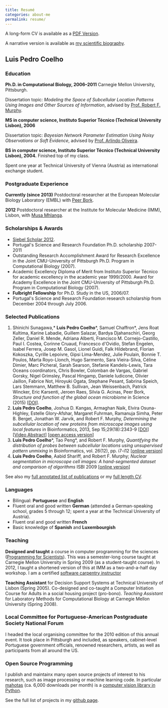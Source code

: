 ```yaml
---
title: Resumé
categories: about-me
permalink: resume/
---
```


A long-form CV is available as a [PDF Version](/files/vita.pdf).

A narrative version is available as [my scientific biography](/biography/scientific.html).

## Luis Pedro Coelho

### Education

**Ph.D. in Computational Biology, 2006–2011** Carnegie Mellon University, Pittsburgh.

Dissertation topic: *Modeling the Space of Subcellular Location Patterns Using
Images and Other Sources of Information*, advised by [Prof. Robert F.
Murphy](http://murphylab.web.cmu.edu/).


**MS in computer science, Instituto Superior Técnico (Technical University Lisbon), 2006**

Dissertation topic: *Bayesian Network Parameter Estimation Using Noisy
Observations or Soft Evidence*, advised by [Prof. Arlindo
Oliveira](http://kdbio.inesc-id.pt/~aml/).

**BS in computer science, Instituto Superior Técnico (Technical University Lisbon), 2004.**
Finished top of my class.

Spent one year at Technical University of Vienna (Austria) as international
exchange student.

### Postgraduate Experience

**Currently (since 2013)** Postdoctoral researcher at the European Molecular
Biology Laboratory (EMBL) with [Peer
Bork](http://www.embl.de/research/units/scb/bork/members/index.php?s_personId=173).

**2012** Postdoctoral researcher at the Institute for Molecular Medicine (IMM),
Lisbon, with [Musa Mhlanga](http://mhlangalab.synbio.csir.co.za/).

### Scholarships & Awards

- [Siebel Scholar 2012](http://www.siebelscholars.com/scholars/785).
- Portugal's Science and Research Foundation Ph.D. scholarship 2007-2011
- Outstanding Research Accomplishment
    Award for Research Excellence in the Joint CMU-University of Pittsburgh
    Ph.D. Program in Computational Biology (2007).
- Academic Excellency
    Diploma of Merit from Instituto Superior Técnico for academic excellency in
    the academic year 1999/2000. Award for Academy Excellence in the Joint
    CMU-University of Pittsburgh Ph.D. Program in Computational Biology (2007).
- **Fulbright Fellowship** for Ph.D. Study in the US, 2006/07.
- Portugal's Science and Research Foundation research scholarship from December
  2004 through July 2006.


### Selected Publications

1.  Shinichi Sunagawa,* **Luis Pedro Coelho**\*, Samuel Chaffron*, Jens Roat
    Kultima, Karine Labadie, Guillem Salazar, Bardya Djahanschiri, Georg
    Zeller, Daniel R. Mende, Adriana Alberti, Francisco M. Cornejo-Castillo,
    Paul I. Costea, Corinne Cruaud, Francesco d'Ovidio, Stefan Engelen, Isabel
    Ferrera, Josep M. Gasol, Lionel Guidi, Falk Hildebrand, Florian Kokoszka,
    Cyrille Lepoivre, Gipsi Lima-Mendez, Julie Poulain, Bonnie T. Poulos, Marta
    Royo-Llonch, Hugo Sarmento, Sara Vieira-Silva, Céline Dimier, Marc
    Picheral, Sarah Searson, Stefanie Kandels-Lewis, Tara Oceans coordinators,
    Chris Bowler, Colomban de Vargas, Gabriel Gorsky, Nigel Grimsley, Pascal
    Hingamp, Daniele Iudicone, Olivier Jaillon, Fabrice Not, Hiroyuki Ogata,
    Stephane Pesant, Sabrina Speich, Lars Stemmann, Matthew B. Sullivan, Jean
    Weissenbach, Patrick Wincker, Eric Karsenti, Jeroen Raes, Silvia G. Acinas,
    Peer Bork, _Structure and function of the global ocean microbiome_ in
    Science (2015) [[DOI](http://doi.org/10.1126/science.1261359)].
2.  **Luis Pedro Coelho**, Joshua D. Kangas, Armaghan Naik, Elvira
    Osuna-Highley, Estelle Glory-Afshar, Margaret Fuhrman, Ramanuja Simha,
    Peter B.  Berget, Jonathan W. Jarvik, and Robert F.  Murphy, *Determining
    the subcellular location of new proteins from microscope images using local
    features* in Bioinformatics, 2013, Sep 15;29(18):2343-9
    [[DOI](http://dx.doi.org/10.1093/bioinformatics/btt392)] [[Video
    Abstract](http://dx.doi.org/10.6084/m9.figshare.744842)] [[open access
    version](http://www.ncbi.nlm.nih.gov/pmc/articles/PMC3753569/)]
3.  **Luis Pedro Coelho**\*, Tao Peng*, and Robert F. Murphy, *Quantifying
    the distribution of probes between subcellular locations using unsupervised
    pattern unmixing* in Bioinformatics, vol. 26(12), pp. i7-i12 [[online
    version](http://bioinformatics.oxfordjournals.org/cgi/content/abstract/26/12/i7)]
4.  **Luis Pedro Coelho**, Aabid Shariff, and Robert F. Murphy;  *Nuclear
    segmentation in microscope cell images: A hand-segmented dataset and
    comparison of algorithms* ISBI 2009 [[online
    version](http://dx.doi.org/10.1109/ISBI.2009.5193098)]

See also my [full annotated list of publications](/publications) or my [full
length CV](/files/vita.pdf).

### Languages

- Bilingual: **Portuguese** and **English**
- Fluent oral and good written **German** (attended a German-speaking school,
  grades 5 through 12; spent a year at the Technical University of Austria).
- Fluent oral and good written **French**
- Basic knowledge of **Spanish** and **Luxembourgish**

### Teaching

**Designed and taught** a course in computer programming for the sciences
([Programming for Scientists](/pfs)). This was a semester-long course taught
at Carnegie Mellon University in Spring 2009 (as a student-taught course). In
2012, I taught a shortened version of this at IMM as a two-and-a-half day
workshop. I am a certified [software carpentry
instructor](http://software-carpentry.org/pages/team.html)

**Teaching Assistant** for Decision Support Systems at Technical University of
Lisbon (Spring 2005). Co-designed and co-taught a Computer Initiation Course for
Adults in a social housing project (pro-bono). *Teaching Assistant* for
Laboratory Methods for Computational Biology at Carnegie Mellon University
(Spring 2008).

### Local Committee for Portuguese-American Postgraduate Society National Forum

I headed the local organising committee for the 2010 edition of this annual
event. It took place in Pittsburgh and included, as speakers, cabinet-level
Portuguese government officials, renowned researchers, artists, as well as
participants from all around the US.

### Open Source Programming

I publish and maintainx many open source projects of interest to his research,
such as image processing or machine learning code. In particular
[mahotas](https://github.com/luispedro/mahotas) (ca. 6,000 downloads per month)
is a [computer vision library in
Python](http://openresearchsoftware.metajnl.com/article/view/jors.ac).

See the full list of projects in my [github
page](http://www.github.com/luispedro).

